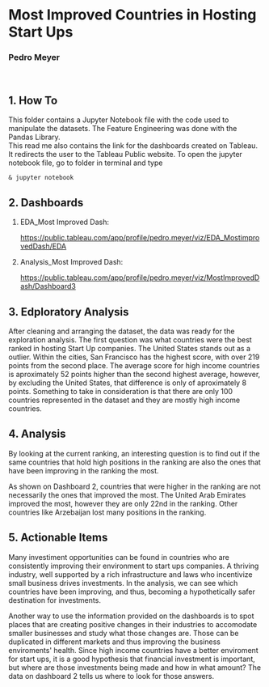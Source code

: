 # Most Improved Countries in Hosting Start Ups
### Pedro Meyer

<br>

## 1. How To
This folder contains a Jupyter Notebook file with the code used to manipulate the datasets. The Feature Engineering was done with the Pandas Library.<br>
This read me also contains the link for the dashboards created on Tableau. It redirects the user to the Tableau Public website.
To open the jupyter notebook file, go to folder in terminal and type 

    
    & jupyter notebook
    

## 2. Dashboards

1. EDA_Most Improved Dash:<p>
https://public.tableau.com/app/profile/pedro.meyer/viz/EDA_MostimprovedDash/EDA

2. Analysis_Most Improved Dash:<p>
https://public.tableau.com/app/profile/pedro.meyer/viz/MostImprovedDash/Dashboard3

## 3. Edploratory Analysis

After cleaning and arranging the dataset, the data was ready for the exploration analysis. The first question was what countries were the best ranked in hosting Start Up companies. The United States stands out as a outlier. Within the cities, San Francisco has the highest score, with over 219 points from the second place. The average score for high income countries is aproximately 52 points higher than the second highest average, however, by excluding the United States, that difference is only of aproximately 8 points. Something to take in consideration is that there are only 100 countries represented in the dataset and they are mostly high income countries.<p>

## 4. Analysis 
By looking at the current ranking, an interesting question is to find out if the same countries that hold high positions in the ranking are also the ones that have been improving in the ranking the most.<p>
As shown on Dashboard 2, countries that were higher in the ranking are not necessarily the ones that improved the most. The United Arab Emirates improved the most, however they are only 22nd in the ranking. Other countries like Arzebaijan lost many positions in the ranking.

## 5. Actionable Items
Many investiment opportunities can be found in countries who are consistently improving their environment to start ups companies. A thriving industry, well supported by a rich infrastructure and laws who incentivize small business drives investments. In the analysis, we can see which countries have been improving, and thus, becoming a hypothetically safer destination for investments. <p>
Another way to use the information provided on the dashboards is to spot places that are creating positive changes in their industries to accomodate smaller businesses and study what those changes are. Those can be duplicated in different markets and thus improving the business enviroments' health. Since high income countries have a better enviroment for start ups, it is a good hypothesis that financial investment is important, but where are those investments being made and how in what amount? The data on dashboard 2 tells us where to look for those answers.
